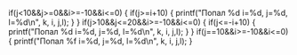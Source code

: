 if(j<10&&j>=0&&i>=-10&&i<=0)
    {
        if(j>=i+10)
        {
             printf("Попал  %d i=%d, j=%d, l=%d\n", k, i, j,l);
        }
    }
    if(j>10&&j<=20&&i>=-10&&i<=0)
    {
        if(j<=-i+10)
        {
            printf("Попал  %d i=%d, j=%d, l=%d\n", k, i, j,l);
        }
    }
    if(j==10&&i>=-10&&i<=0)
    {
         printf("Попал  %f i=%d, j=%d, l=%d\n", k, i, j,l);
    }
    
